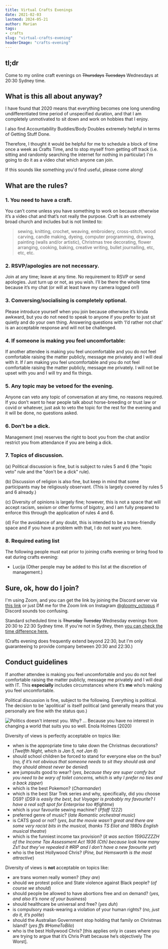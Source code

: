 ```yaml
---
title: Virtual Crafts Evenings
date: 2021-02-03
lastmod: 2024-05-21
author: Marian
tags:
- crafts
slug: "virtual-crafts-evening"
headerImage: "crafts-evening"
---
```


## tl;dr

Come to my online craft evenings on ~~Thursdays~~ ~~Tuesdays~~ Wednesdays at 20:30 Sydney time.
<!--more-->
## What is this all about anyway?

I have found that 2020 means that everything becomes one long unending undifferentiated time period of unspecified duration, and that I am completely unmotivated to sit down and work on hobbies that I enjoy.

I also find Accountability Buddies/Body Doubles extremely helpful in terms of Getting Stuff Done.

Therefore, I thought it would be helpful for me to schedule a block of time once a week as Crafts Time, and to stop myself from getting off track (i.e. sitting and randomly searching the internet for nothing in particular) I'm going to do it as a video chat which anyone can join.

If this sounds like something you'd find useful, please come along!

## What are the rules?

### **1. You need to have a craft.**

You can’t come unless you have something to work on because otherwise it’s a video chat and that’s not really the purpose. Craft is an extremely broad church and includes but is not limited to:
> sewing, knitting, crochet, weaving, embroidery, cross-stitch, wood carving, candle making, dyeing, computer programming, drawing, painting (walls and/or artistic), Christmas tree decorating, flower arranging, cooking, baking, creative writing, bullet journalling, etc, etc, etc.

### **2. RSVP/apologies are not necessary.**

Join at any time; leave at any time. No requirement to RSVP or send apologies. Just turn up or not, as you wish. I’ll be there the whole time because it’s my chat (or will at least have my camera logged on!)

### **3. Conversing/socialising is completely optional.**

Please introduce yourself when you join because otherwise it’s kinda awkward, but you do not need to speak to anyone if you prefer to just sit quietly and do your own thing. Answering questions with ‘I’d rather not chat’ is an acceptable response and will not be challenged.

### **4. If someone is making you feel uncomfortable:** 

If another attendee is making you feel uncomfortable and you do not feel comfortable raising the matter publicly, message me privately and I will deal with it. If _I_ am making you feel uncomfortable and you do not feel comfortable raising the matter publicly, message me privately. I will not be upset with you and I will try and fix things.

### **5. Any topic may be vetoed for the evening.**

Anyone can veto any topic of conversation at any time, no reasons required. If you don’t want to hear people talk about horse-breeding or trust law or covid or whatever, just ask to veto the topic for the rest for the evening and it will be done, no questions asked.

### **6. Don't be a dick.**

Management (me) reserves the right to boot you from the chat and/or restrict you from attendance if you are being a dick.

### **7. Topics of discussion.**

(a) Political discussion is fine, but is subject to rules 5 and 6 (the "topic veto" rule and the "don't be a dick" rule).

(b) Discussion of religion is also fine, but keep in mind that some participants may be religiously observant. (This is largely covered by rules 5 and 6 already.)

(c) Diversity of opinions is largely fine; however, this is not a space that will accept racism, sexism or other forms of bigotry, and I am fully prepared to enforce this through the application of rules 4 and 6.

(d) For the avoidance of any doubt, this is intended to be a trans-friendly space and if you have a problem with that, I do not want you here.

### **8. Required eating list**

The following people must eat prior to joining crafts evening or bring food to eat during crafts evening:
* Lucija
(Other people may be added to this list at the discretion of management.)

## Sure, ok, how do I join?

I'm using Zoom, and you can get the link by joining the Discord server via [this link](https://discord.gg/UrwysacPTq) or just DM me for the Zoom link on Instagram [@gloomy_octopus](https://instagram.com/gloomy_octopus) if Discord sounds too confusing.

Standard scheduled time is ~~Thursday~~ ~~Tuesday~~ Wednesday evenings from 20:30 to 22:30 Sydney time. If you're not in Sydney, then [you can check the time difference here.](https://www.timeanddate.com/time/difference/australia/sydney)

(Crafts evening does frequently extend beyond 22:30, but I'm only guaranteeing to provide company between 20:30 and 22:30.) 

## Conduct guidelines

If another attendee is making you feel uncomfortable and you do not feel comfortable raising the matter publicly, message me privately and I will deal with IT. This **especially** includes circumstances where it’s **me** who’s making you feel uncomfortable.

Political discussion is fine, subject to the following. Everything is political. The decision to be 'apolitical' is itself political (and generally means that you personally are fine with the status quo.)

![Politics doesn't interest you. Why? ... Because you have no interest in changing a world that suits you so well. Enola Holmes (2020)](EnolaHolmes_politics.gif)

Diversity of views is perfectly acceptable on topics like:

* when is the appropriate time to take down the Christmas decorations? (*Twelfth Night, which is Jan 5, not Jan 6*)
* should school children be forced to stand for everyone else on the bus? (*no, if it’s not obvious that someone needs to sit they should ask and they should almost never be denied*)
* are jumpsuits good to wear? (*yes, because they are super comfy but you need to be wary of toilet concerns, which is why I prefer no ties and a back zipper*)
* which is the best Pokemon? (*Charmander*)
* which is the best Star Trek series and why, specifically, did you choose DS9? (*DS9 is easily the best, but Voyager is probably my favourite? I have a real soft spot for Enterprise too #fightme*)
* which is your favourite sewing machine? (*Pfaff 1222*)
* preferred genre of music? (*late Romantic orchestral music*)
* is CATS good or not? (*yes, but the movie wasn’t great and there are some very racist bits in the musical, thanks TS Eliot and 1980s English musical theatre*)
* which is the funniest income tax provision? (*it was section 159GZZZZH of the Income Tax Assessment Act 1936 (Cth) because look how many Zs!! but they’ve repealed it #RIP and I don’t have a new favourite yet*)
* who is the best Hollywood Chris? (*Pine, but Hemsworth is the most attractive*)

Diversity of views is **not** acceptable on topics like:

* are trans women really women? (*they are*)
* should we protest police and State violence against Black people? (*of course we should*)
* should people be allowed to have abortions free and on demand? (*yes, and also it’s none of your business*)
* should healthcare be universal and free? (*yes duh*)
* is compulsory mask-wearing a violation of your human rights? (*no, just do it, it’s polite*)
* should the Australian Government stop holding that family on Christmas Island? (*yes ffs #HomeToBilo*)
* who is the best Hollywood Chris? [this applies only in cases where you are trying to argue that it’s Chris Pratt because he’s objectively The Worst].
